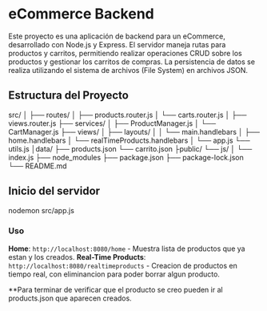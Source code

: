 # eCommerce Backend

Este proyecto es una aplicación de backend para un eCommerce, desarrollado con Node.js y Express. El servidor maneja rutas para productos y carritos, permitiendo realizar operaciones CRUD sobre los productos y gestionar los carritos de compras. La persistencia de datos se realiza utilizando el sistema de archivos (File System) en archivos JSON.

## Estructura del Proyecto

src/
│
├── routes/
│   ├── products.router.js
│   └── carts.router.js
│   ├── views.router.js
├── services/
│   ├── ProductManager.js
│   └── CartManager.js
├── views/
│   ├── layouts/
│   │   └── main.handlebars
│   ├── home.handlebars
│   └── realTimeProducts.handlebars
│
└── app.js
└── utils.js
│data/
├── products.json
└── carrito.json
├public/
└── js/
│    └── index.js
├── node_modules
├── package.json
├── package-lock.json
└── README.md

## Inicio del servidor 

nodemon src/app.js
 



### Uso

**Home**: `http://localhost:8080/home` - Muestra lista de productos que ya estan y los creados.
**Real-Time Products**: `http://localhost:8080/realtimeproducts` - Creacion de productos en tiempo real, con eliminancion para poder borrar algun producto. 

**Para terminar de verificar que el producto se creo pueden ir al products.json que aparecen creados.

 